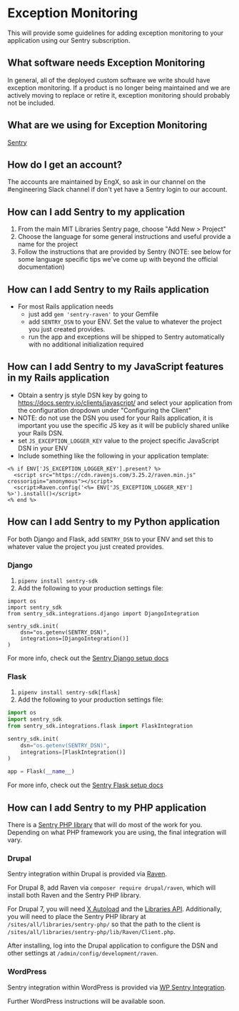 # Exception Monitoring

This will provide some guidelines for adding exception monitoring to your application using our Sentry subscription.

## What software needs Exception Monitoring

In general, all of the deployed custom software we write should have exception monitoring. If a product is no longer being maintained and we are actively moving to replace or retire it, exception monitoring should probably not be included.

## What are we using for Exception Monitoring

[Sentry](https://sentry.io/mit-libraries/)

## How do I get an account?

The accounts are maintained by EngX, so ask in our channel on the #engineering Slack channel if don't yet have a Sentry login to our account.

## How can I add Sentry to my application

1. From the main MIT Libraries Sentry page, choose "Add New > Project"
1. Choose the language for some general instructions and useful provide a name for the project
1. Follow the instructions that are provided by Sentry (NOTE: see below for some language specific tips we've come up with beyond the official documentation)

## How can I add Sentry to my Rails application

- For most Rails application needs
  - just add `gem 'sentry-raven'` to your Gemfile
  - add `SENTRY_DSN` to your ENV. Set the value to whatever the project you just created provides.
  - run the app and exceptions will be shipped to Sentry automatically with no additional initialization required

## How can I add Sentry to my JavaScript features in my Rails application

- Obtain a sentry js style DSN key by going to https://docs.sentry.io/clients/javascript/ and select your application from the configuration dropdown under "Configuring the Client"
- NOTE: do not use the DSN you used for your Rails application, it is important you use the specific JS key as it will be publicly shared unlike your Rails DSN.
- set `JS_EXCEPTION_LOGGER_KEY` value to the project specific JavaScript DSN in your ENV
- Include something like the following in your application template:
```
<% if ENV['JS_EXCEPTION_LOGGER_KEY'].present? %>
  <script src="https://cdn.ravenjs.com/3.25.2/raven.min.js" crossorigin="anonymous"></script>
  <script>Raven.config('<%= ENV['JS_EXCEPTION_LOGGER_KEY'] %>').install()</script>
<% end %>
```

## How can I add Sentry to my Python application

For both Django and Flask, add `SENTRY_DSN` to your ENV and set this to whatever value the project you just created provides.

### Django

1. `pipenv install sentry-sdk`
2. Add the following to your production settings file:
```
import os
import sentry_sdk
from sentry_sdk.integrations.django import DjangoIntegration

sentry_sdk.init(
    dsn="os.getenv(SENTRY_DSN)",
    integrations=[DjangoIntegration()]
)
```
   For more info, check out the [Sentry Django setup docs](https://docs.sentry.io/platforms/python/django/)

### Flask

1. `pipenv install sentry-sdk[flask]`
2. Add the following to your production settings file:
```python
import os
import sentry_sdk
from sentry_sdk.integrations.flask import FlaskIntegration

sentry_sdk.init(
    dsn="os.getenv(SENTRY_DSN)",
    integrations=[FlaskIntegration()]
)

app = Flask(__name__)
```
   For more info, check out the [Sentry Flask setup docs](https://docs.sentry.io/platforms/python/flask/)

## How can I add Sentry to my PHP application

There is a [Sentry PHP library](https://github.com/getsentry/sentry-php) that will do most of the work for you. Depending on what PHP framework you are using, the final integration will vary.

### Drupal

Sentry integration within Drupal is provided via [Raven](https://www.drupal.org/project/raven).

For Drupal 8, add Raven via `composer require drupal/raven`, which will install both Raven and the Sentry PHP library.

For Drupal 7, you will need [X Autoload](https://www.drupal.org/project/xautoload) and the [Libraries API](https://www.drupal.org/project/libraries). Additionally, you will need to place the Sentry PHP library at `/sites/all/libraries/sentry-php/` so that the path to the client is `/sites/all/libraries/sentry-php/lib/Raven/Client.php`.

After installing, log into the Drupal application to configure the DSN and other settings at `/admin/config/development/raven`.

### WordPress

Sentry integration within WordPress is provided via [WP Sentry Integration](https://wordpress.org/plugins/wp-sentry-integration/).

Further WordPress instructions will be available soon.
